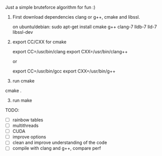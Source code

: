 Just a simple bruteforce algorithm for fun :) 

1) First download dependencies clang or g++, cmake and libssl.

    on ubuntu/debian: sudo apt-get install cmake g++ clang-7 lldb-7 lld-7 libssl-dev 

2) export CC/CXX for cmake

    export CC=/usr/bin/clang
    export CXX=/usr/bin/clang++

    or  

    export CC=/usr/bin/gcc
    export CXX=/usr/bin/g++

2) run cmake 

cmake .

3) run make

TODO:

- [ ] rainbow tables
- [ ] multithreads
- [ ] CUDA
- [ ] improve options
- [ ] clean and improve understanding of the code
- [ ] compile with clang and g++, compare perf